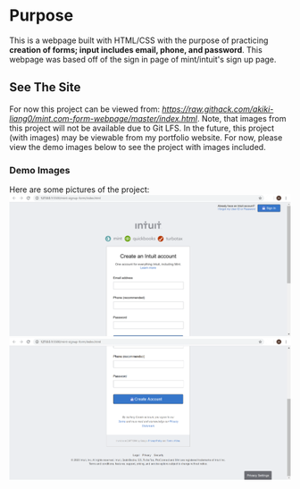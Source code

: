 # Purpose
This is a webpage built with HTML/CSS with the purpose of practicing **creation of forms; input includes email, phone, and password**.
This webpage was based off of the sign in page of mint/intuit's sign up page.

## See The Site
For now this project can be viewed from: *https://raw.githack.com/akiki-liang0/mint.com-form-webpage/master/index.html*.
Note, that images from this project will not be available due to Git LFS. In the future, this project (with images) may be viewable from my portfolio website. For now, please view the demo images below to see the project with images included.

### Demo Images
Here are some pictures of the project:
![Project Demo Image 1](/assets/images/1.png)
![Project Demo Image 2](/assets/images/2.png)
